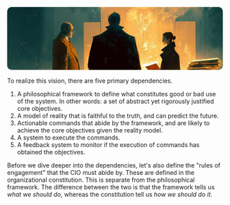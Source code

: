 <style>

    .md-typeset h1,
    .md-content__button {

        display: none;

    }

</style>

<img src="../../../assets/page.introduction.png" style="clip-path: inset(64px 0px 64px 0px round 10px); margin: -64px 0px -64px 0px; ">

To realize this vision, there are five primary dependencies.

1. A philosophical framework to define what constitutes good or bad use of the system. In other words: a set of abstract yet rigorously justified core objectives.
2. A model of reality that is faithful to the truth, and can predict the future.
3. Actionable commands that abide by the framework, and are likely to achieve the core objectives given the reality model.
4. A system to execute the commands.
5. A feedback system to monitor if the execution of commands has obtained the objectives.

Before we dive deeper into the dependencies, let's also define the "rules of engagement" that the CIO must abide by. These are defined in the organizational constitution. This is separate from the philosophical framework. The difference between the two is that the framework tells us *what we should do*, whereas the constitution tell us *how we should do it*.
